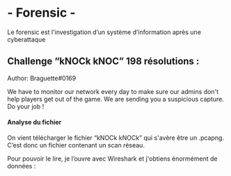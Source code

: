 # - Forensic -

Le forensic est l'investigation d’un système d’information après une cyberattaque

## Challenge “kNOCk kNOC” 198 résolutions :

Author: Braguette#0169

We have to monitor our network every day to make sure our admins don't help players get out of the game. We are sending you a suspicious capture. Do your job !

#### Analyse du fichier

On vient télécharger le fichier “kNOCk kNOCk” qui s'avère être un .pcapng. C’est donc un fichier contenant un scan réseau.

Pour pouvoir le lire, je l’ouvre avec Wireshark et j'obtiens énormément de données :